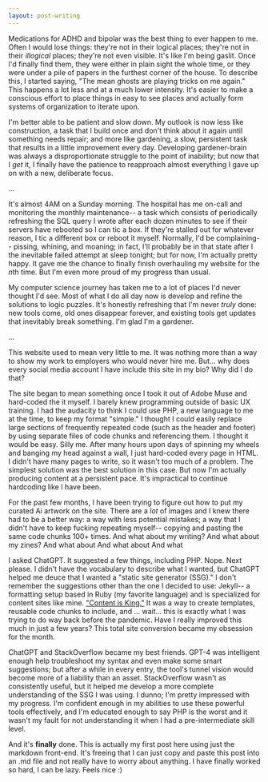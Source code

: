 ```yaml
---
layout: post-writing
---
```

Medications for ADHD and bipolar was the best thing to ever happen to me. Often I would lose things: they're not in their logical places; they're not in their *illogical* places; they're not even visible. It's like I'm being gaslit. Once I'd finally find them, they were either in plain sight the whole time, or they were under a pile of papers in the furthest corner of the house. To describe this, I started saying, "The mean ghosts are playing tricks on me again." This happens a lot less and at a much lower intensity. It's easier to make a conscious effort to place things in easy to see places and actually form systems of organization to iterate upon.

I'm better able to be patient and slow down. My outlook is now less like construction, a task that I build once and don't think about it again until something needs repair; and more like gardening, a slow, persistent task that results in a little improvement every day. Developing gardener-brain was always a disproportionate struggle to the point of inability; but now that I *get* it, I finally have the patience to reapproach almost everything I gave up on with a new, deliberate focus.

...

It's almost 4AM on a Sunday morning. The hospital has me on-call and monitoring the monthly maintenance-- a task which consists of periodically refreshing the SQL query I wrote after each dozen minutes to see if their servers have rebooted so I can tic a box. If they're stalled out for whatever reason, I tic a different box or reboot it myself. Normally, I'd be complaining-- pissing, whining, and moaning; in fact, I'll probably be in that state after I the inevitable failed attempt at sleep tonight; but for now, I'm actually pretty happy. It gave me the chance to finally finish overhauling my website for the *n*th time. But I'm even more proud of my progress than usual.

My computer science journey has taken me to a lot of places I'd never thought I'd see. Most of what I do all day now is develop and refine the solutions to logic puzzles. It's honestly refreshing that I'm never *truly* done: new tools come, old ones disappear forever, and existing tools get updates that inevitably break something. I'm glad I'm a gardener.

...

This website used to mean very little to me. It was nothing more than a way to show my work to employers who would never hire me. But... why does every social media account I have include this site in my bio? Why did I do that?

The site began to mean something once I took it out of Adobe Muse and hard-coded the it myself. I barely knew programming outside of basic UX training. I had the audacity to think I could use PHP, a new language to me at the time, to keep my format "simple." I thought I could easily replace large sections of frequently repeated code (such as the header and footer) by using separate files of code chunks and referencing them. I thought it would be easy. Silly me. After many hours upon days of spinning my wheels and banging my head against a wall, I just hard-coded every page in HTML. I didn't have many pages to write, so it wasn't too much of a problem. The simplest solution was the best solution in this case. But now I'm actually producing content at a persistent pace. It's impractical to continue hardcoding like I have been.

For the past few months, I have been trying to figure out how to put my curated Ai artwork on the site. There are a *lot* of images and I knew there had to be a better way: a way with less potential mistakes; a way that I didn't have to keep fucking repeating myself-- copying and pasting the same code chunks 100+ times. And what about my writing? And what about my zines? And what about And what about And what

I asked ChatGPT. It suggested a few things, including PHP. Nope. Next please. I didn't have the vocabulary to describe what I wanted, but ChatGPT helped me deuce that I wanted a "static site generator (SSG)." I don't remember the suggestions other than the one I decided to use: Jekyll-- a formatting setup based in Ruby (my favorite language) and is specialized for content sites like mine. <a href="https://jekyllrb.com/philosophy/">"Content is King."</a> It was a way to create templates, reusable code chunks to include, and ... wait... this is exactly what I was trying to do way back before the pandemic. Have I really improved this much in just a few years? This total site conversion became my obsession for the month.

ChatGPT and StackOverflow became my best friends. GPT-4 was intelligent enough help troubleshoot my syntax and even make some smart suggestions; but after a while in every entry, the tool's tunnel vision would become more of a liability than an asset. StackOverflow wasn't as consistently useful, but it helped me develop a more complete understanding of the SSG I was using. I dunno; I'm pretty impressed with my progress. I'm confident enough in my abilities to use these powerful tools effectively, and I'm educated enough to say PHP is the worst and it wasn't my fault for not understanding it when I had a pre-intermediate skill level.

And it's **finally** done. This is actually my first post here using just the markdown front-end. It's freeing that I can just copy and paste this post into an .md file and not really have to worry about anything. I have finally worked so hard, I can be lazy. Feels nice :)